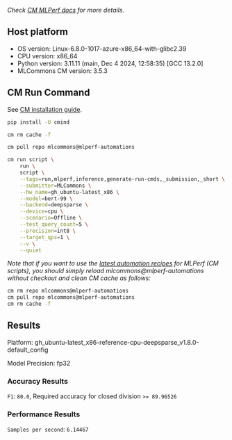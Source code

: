 *Check [CM MLPerf docs](https://docs.mlcommons.org/inference) for more details.*

## Host platform

* OS version: Linux-6.8.0-1017-azure-x86_64-with-glibc2.39
* CPU version: x86_64
* Python version: 3.11.11 (main, Dec  4 2024, 12:58:35) [GCC 13.2.0]
* MLCommons CM version: 3.5.3

## CM Run Command

See [CM installation guide](https://docs.mlcommons.org/inference/install/).

```bash
pip install -U cmind

cm rm cache -f

cm pull repo mlcommons@mlperf-automations

cm run script \
	run \
	script \
	--tags=run,mlperf,inference,generate-run-cmds,_submission,_short \
	--submitter=MLCommons \
	--hw_name=gh_ubuntu-latest_x86 \
	--model=bert-99 \
	--backend=deepsparse \
	--device=cpu \
	--scenario=Offline \
	--test_query_count=5 \
	--precision=int8 \
	--target_qps=1 \
	--v \
	--quiet
```
*Note that if you want to use the [latest automation recipes](https://docs.mlcommons.org/inference) for MLPerf (CM scripts),
 you should simply reload mlcommons@mlperf-automations without checkout and clean CM cache as follows:*

```bash
cm rm repo mlcommons@mlperf-automations
cm pull repo mlcommons@mlperf-automations
cm rm cache -f

```

## Results

Platform: gh_ubuntu-latest_x86-reference-cpu-deepsparse_v1.8.0-default_config

Model Precision: fp32

### Accuracy Results 
`F1`: `80.0`, Required accuracy for closed division `>= 89.96526`

### Performance Results 
`Samples per second`: `6.14467`
